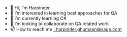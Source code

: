 - 👋 Hi, I’m Harpinder
- 👀 I’m interested in learning best approaches for QA
- 🌱 I’m currently learning C#
- 💞️ I’m looking to collaborate on QA related work
- 📫 How to reach me ..harpinder.ghumaan@sage.com

<!---
Harpinder15/Harpinder15 is a ✨ special ✨ repository because its `README.md` (this file) appears on your GitHub profile.
You can click the Preview link to take a look at your changes.
--->

